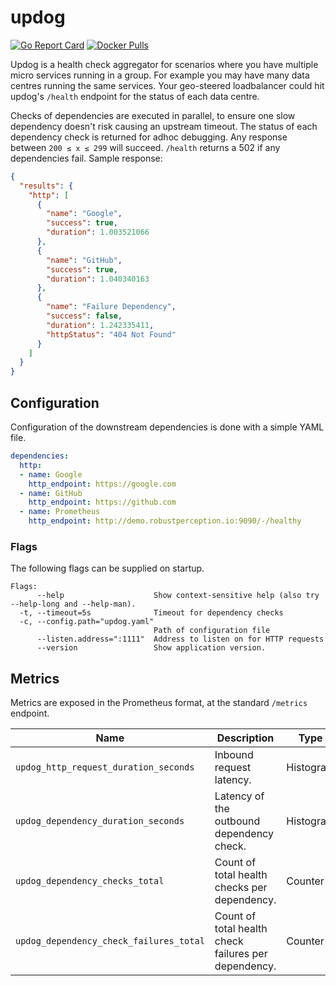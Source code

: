 # updog

[![Go Report Card](https://goreportcard.com/badge/github.com/benclapp/updog)](https://goreportcard.com/report/github.com/benclapp/updog)
[![Docker Pulls](https://img.shields.io/docker/pulls/benclapp/updog.svg?maxAge=604800)](https://hub.docker.com/r/benclapp/updog)

Updog is a health check aggregator for scenarios where you have multiple micro services running in a group. For example you may have many data centres running the same services. Your geo-steered loadbalancer could hit updog's `/health` endpoint for the status of each data centre.

Checks of dependencies are executed in parallel, to ensure one slow dependency doesn't risk causing an upstream timeout. The status of each dependency check is returned for adhoc debugging. Any response between `200 ≤ x ≤ 299` will succeed. `/health` returns a 502 if any dependencies fail. Sample response:

```json
{
  "results": {
    "http": [
      {
        "name": "Google",
        "success": true,
        "duration": 1.003521066
      },
      {
        "name": "GitHub",
        "success": true,
        "duration": 1.040340163
      },
      {
        "name": "Failure Dependency",
        "success": false,
        "duration": 1.242335411,
        "httpStatus": "404 Not Found"
      }
    ]
  }
}
```

## Configuration

Configuration of the downstream dependencies is done with a simple YAML file.

```yaml
dependencies:
  http:
  - name: Google
    http_endpoint: https://google.com
  - name: GitHub
    http_endpoint: https://github.com
  - name: Prometheus
    http_endpoint: http://demo.robustperception.io:9090/-/healthy
```

### Flags

The following flags can be supplied on startup.

```
Flags:
      --help                    Show context-sensitive help (also try --help-long and --help-man).
  -t, --timeout=5s              Timeout for dependency checks
  -c, --config.path="updog.yaml"
                                Path of configuration file
      --listen.address=":1111"  Address to listen on for HTTP requests
      --version                 Show application version.
```

## Metrics

Metrics are exposed in the Prometheus format, at the standard `/metrics` endpoint.

Name | Description | Type | Labels
-----|-------------|------|-------
`updog_http_request_duration_seconds` | Inbound request latency. | Histogram | `path`
`updog_dependency_duration_seconds` | Latency of the outbound dependency check. | Histogram | `dependency`
`updog_dependency_checks_total` | Count of total health checks per dependency. | Counter | `dependency`
`updog_dependency_check_failures_total` | Count of total health check failures per dependency. | Counter | `dependency`
